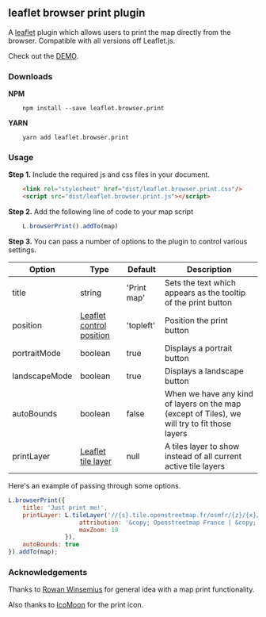 ## leaflet browser print plugin

A [leaflet](http://www.leafletjs.com) plugin which allows users to print the map directly from the browser. Compatible with all versions off Leaflet.js.

Check out the [DEMO](https://igor-vladyka.github.io/leaflet.browser.print/).

### Downloads
**NPM**
````
	npm install --save leaflet.browser.print
````

**YARN**
````
	yarn add leaflet.browser.print
````

### Usage
**Step 1.** Include the required js and css files in your document.

```html
	<link rel="stylesheet" href="dist/leaflet.browser.print.css"/>
	<script src="dist/leaflet.browser.print.js"></script>
```

**Step 2.** Add the following line of code to your map script

``` js
	L.browserPrint().addTo(map)
```

**Step 3.**
You can pass a number of options to the plugin to control various settings.

| Option        | Type         | Default      | Description   |
| ------------- |--------------|--------------|---------------|
| title | string | 'Print map' | Sets the text which appears as the tooltip of the print button |
| position | [Leaflet control position](http://leafletjs.com/reference.html#control-positions) | 'topleft' | Position the print button |
| portraitMode | boolean | true | Displays a portrait button |
| landscapeMode | boolean | true | Displays a landscape button |
| autoBounds | boolean | false | When we have any kind of layers on the map (except of Tiles), we will try to fit those layers |
| printLayer | [Leaflet tile layer](http://leafletjs.com/reference-0.7.7.html#tilelayer) | null | A tiles layer to show instead of all current active tile layers |

Here's an example of passing through some options.
``` js
L.browserPrint({
	title: 'Just print me!',
	printLayer: L.tileLayer('//{s}.tile.openstreetmap.fr/osmfr/{z}/{x}/{y}.png', {
					attribution: '&copy; Openstreetmap France | &copy; <a href="http://www.openstreetmap.org/copyright">OpenStreetMap</a>',
					maxZoom: 19
				}),
	autoBounds: true
}).addTo(map);
```

### Acknowledgements
Thanks to [Rowan Winsemius](https://github.com/rowanwins/leaflet-easyPrint) for general idea with a map print functionality.

Also thanks to [IcoMoon](http://icomoon.io/) for the print icon.
